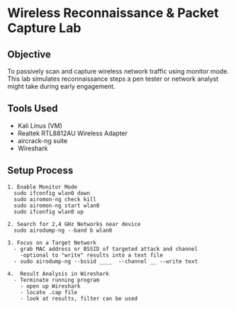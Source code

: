 # Wireless Reconnaissance & Packet Capture Lab

## Objective
To passively scan and capture wireless network traffic using monitor mode.
This lab simulates reconnaissance steps a pen tester or network analyst might
take during early engagement.

## Tools Used
  - Kali Linus (VM)
  - Realtek RTL8812AU Wireless Adapter
  - aircrack-ng suite
  - Wireshark

  ## Setup Process
    1. Enable Monitor Mode
      sudo ifconfig wlan0 down  
      sudo airomon-ng check kill
      sudo airomon-ng start wlan0
      sudo ifconfig wlan0 up

    2. Search for 2,4 GHz Networks near device
      sudo airodump-ng --band b wlan0

    3. Focus on a Target Network
      - grab MAC address or BSSID of targeted attack and channel
        -optional to "write" results into a text file 
      - sudo airodump-ng --bssid ____  --channel __ --write text

    4.  Result Analysis in Wireshark
      - Terminate running program
        - open up Wireshark
        - locate .cap file 
        - look at results, filter can be used

